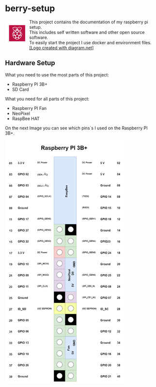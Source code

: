 # berry-setup
<img src="img/icon.drawio.png" alt="Raspberry Icon" align="left" height="80" width="80" vspace="6"/>

This project contains the documentation of my raspberry pi setup.<br>
This includes self written software and other open source software.<br>
To easily start the project I use docker and environment files.<br> [[Logo created with diagram.net]](https://app.diagrams.net/)<br>

<!---
## How to begin with berry-setup

1. Install Raspberry OS. [[More info @getting-started/guide.md]](getting-started/guide.md)
1. Execute `sh <(curl -s https://api.github.com/repos/movative/berry-setup/contents)`.
1. Choose your services and configure them over the environment files.
1. Execute `docker-compose up`
-->

## Hardware Setup
What you need to use the most parts of this project:
- Raspberry PI 3B+
- SD Card

What you need for all parts of this project:
- Raspberry PI Fan
- NeoPixel 
- RaspBee HAT

On the next Image you can see which pins´s I used on the Raspberry PI 3B+.

<img src="img/my-3b.drawio.png" height="800" />
